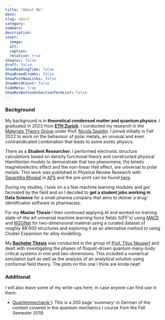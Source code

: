 ```yaml
---
title: "About Me"
date: 
slug: about
category:
summary:
description:
cover:
  image:
  alt:
  caption: 
  relative: true
showtoc: false
draft: false
ShowReadingTime: false
ShowBreadCrumbs: false
ShowPostNavLinks: false
ShowWordCount: false
hideMeta: true
ShowRssButtonInSectionTermList: false
---
```


<!-- <img src="images/pp.jpg> -->

<!-- ![Test](./pp.jpg) -->

<!-- 
In my daytime, I work as a Developer Advocate at a US Tech company. 

At night, I'm a content creator developing tutorials in data science for the following platforms:
- 📺 **YouTube**: [**Data Professor**](https://youtube.com/dataprofessor/), [**Coding Professor**](https://youtube.com/codingprofessor/)
- 📝 [**Medium Blogs**](https://data-professor.medium.com/).
- 💻 [**GitHub**](https://github.com/dataprofessor/)

In my previous role, I was an Associate Professor of Bioinformatics carrying out research in computational drug discovery:
- [**Google Scholar**](https://scholar.google.com/citations?user=df-l7zQAAAAJ&hl=en)
- [**ORCID**](https://orcid.org/0000-0003-1040-663X)
- [**SCOPUS**](https://www.scopus.com/authid/detail.uri?authorId=12039071300)
- [**ResearchGate**](https://www.researchgate.net/profile/Chanin-Nantasenamat-2)
- **GitHub**: [**chaninn**](https://github.com/chaninn/), [**chaninlab**](https://github.com/chaninlab/)

You can also connect with me at the following social platforms:
- [**Twitter**](https://twitter.com/thedataprof)
- [**LinkedIn**](https://www.linkedin.com/in/chanin-nantasenamat/) -->



### Background

My background is in **theoretical condensed matter and quantum physics**. I graduated in 2023 from **[ETH Zurich](https://ethz.ch/en.html)**. I conducted my research in the [Materials Theory Group](https://theory.mat.ethz.ch/) under Prof. [Nicola Spaldin](https://scholar.google.de/citations?user=eUfdZowAAAAJ&hl=en). I joined initially in Fall 2022 to work on the behaviour of polar metals, an unusual and even contraindicated combination that leads to some exotic physics. 

There as a **Student Researcher**, I performed electronic structure calculations based on density functional theory and constructed physical Hamiltonian models to demonstrate that two phenomena, the kinetic magnetoelectric effect and the non-linear Hall effect, are universal to polar metals. This work was published in Physical Review Research with [Sayantika Bhowal](https://scholar.google.com/citations?user=KEbHeN0AAAAJ&hl=en) in [APS](https://journals.aps.org/prresearch/abstract/10.1103/PhysRevResearch.6.013251) and the pre-print can be found [here](https://arxiv.org/pdf/2309.09794.pdf).

During my studies, I took on a a few machine learning modules and got facinated by the field and so I decided to **get a student jobs working in Data Science** for a small pharma company that aims to deliver a drug-identificaton software to pharmacies. 

For my **Master Thesis** I then continued applying AI and worked on training state-of-the art universal machine learning force fields (UFF's) using [MACE](https://arxiv.org/pdf/2206.07697.pdf) and [M3GNet](https://arxiv.org/pdf/2202.02450.pdf) for two-dimensional material using a curated dataset of roughly 88'000 structures and exploring it as an alternative method to using Cluster Expansion for alloy modelling.


My **[Bachelor Thesis](Bachelor_Thesis.pdf)** was conducted in the group of [Prof. Titus Neupert](https://scholar.google.com/citations?user=zXNka-AAAAAJ&hl=en) and dealt with investigating the phases of floquet-driven quantum many-body critical systems in one and two-dimensions. This included a numerical simulation part as well as the analysis of an analytical solution using conformal field theory. The plots on this one I think are kinda neat!


### Additional

I will also leave some of my write-ups here, in case anyone can find use in them:
- [Quantenmechanik I](Quantenmechanik.pdf): This is a 200 page 'summary' in German of the content covered in the quantum mechanics I course from the Fall Semester 2019.
<!-- - [Bachelor Thesis](Bachelor_Thesis.pdf) -->